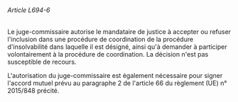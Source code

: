 ###### Article L694-6

Le juge-commissaire autorise le mandataire de justice à accepter ou refuser l'inclusion dans une procédure de coordination de la procédure d'insolvabilité dans laquelle il est désigné, ainsi qu'à demander à participer volontairement à la procédure de coordination. La décision n'est pas susceptible de recours.

L'autorisation du juge-commissaire est également nécessaire pour signer l'accord mutuel prévu au paragraphe 2 de l'article 66 du règlement (UE) n° 2015/848 précité.

